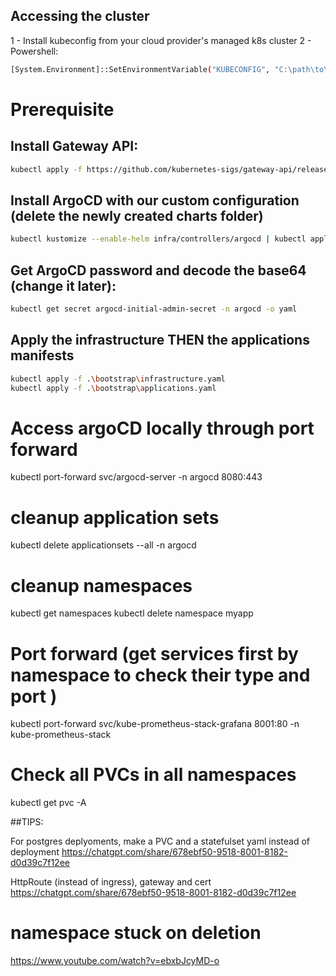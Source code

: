 ## Accessing the cluster

1 - Install kubeconfig from your cloud provider's managed k8s cluster
2 - Powershell:

```bash
[System.Environment]::SetEnvironmentVariable("KUBECONFIG", "C:\path\to\your\kubeconfig.yaml", "User")
```

# Prerequisite

## Install Gateway API:

```bash
kubectl apply -f https://github.com/kubernetes-sigs/gateway-api/releases/latest/download/experimental-install.yaml
```

## Install ArgoCD with our custom configuration (delete the newly created charts folder)

```bash
kubectl kustomize --enable-helm infra/controllers/argocd | kubectl apply -f -
```

## Get ArgoCD password and decode the base64 (change it later):

```bash
kubectl get secret argocd-initial-admin-secret -n argocd -o yaml
```

## Apply the infrastructure THEN the applications manifests

```bash
kubectl apply -f .\bootstrap\infrastructure.yaml
kubectl apply -f .\bootstrap\applications.yaml
```

# Access argoCD locally through port forward

kubectl port-forward svc/argocd-server -n argocd 8080:443

# cleanup application sets

kubectl delete applicationsets --all -n argocd

# cleanup namespaces

kubectl get namespaces
kubectl delete namespace myapp

# Port forward (get services first by namespace to check their type and port )

kubectl port-forward svc/kube-prometheus-stack-grafana 8001:80 -n kube-prometheus-stack

# Check all PVCs in all namespaces

kubectl get pvc -A

##TIPS:

For postgres deplyoments, make a PVC and a statefulset yaml instead of deployment
https://chatgpt.com/share/678ebf50-9518-8001-8182-d0d39c7f12ee

HttpRoute (instead of ingress), gateway and cert
https://chatgpt.com/share/678ebf50-9518-8001-8182-d0d39c7f12ee

# namespace stuck on deletion

https://www.youtube.com/watch?v=ebxbJcyMD-o
